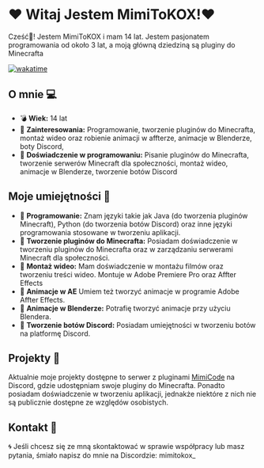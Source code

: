 # ❤️ Witaj Jestem MimiToKOX!❤️ 

Cześć👋! Jestem MimiToKOX i mam 14 lat. Jestem pasjonatem programowania od około 3 lat, a moją główną dziedziną są pluginy do Minecrafta

[![wakatime](https://wakatime.com/badge/user/5140a17f-48c5-4343-b03e-3906507f2edc.svg)](https://wakatime.com/@5140a17f-48c5-4343-b03e-3906507f2edc)
## O mnie 💻

- 💣 **Wiek:** 14 lat
- 🔫 **Zainteresowania:** Programowanie, tworzenie pluginów do Minecrafta, montaż wideo oraz robienie animacji w affterze, animacje w Blenderze, boty Discord, 
- 🔮 **Doświadczenie w programowaniu:** Pisanie pluginów do Minecrafta, tworzenie serwerów Minecraft dla społeczności, montaż wideo, animacje w Blenderze, tworzenie botów Discord

## Moje umiejętności 💎

- 📁 **Programowanie:** Znam języki takie jak Java (do tworzenia pluginów Minecraft), Python (do tworzenia botów Discord) oraz inne języki programowania stosowane w tworzeniu aplikacji.
- 🎉 **Tworzenie pluginów do Minecrafta:** Posiadam doświadczenie w tworzeniu pluginów do Minecrafta oraz w zarządzaniu serwerami Minecraft dla społeczności.
- 📔 **Montaż wideo:** Mam doświadczenie w montażu filmów oraz tworzeniu treści wideo. Montuje w Adobe Premiere Pro oraz Affter Effects
- 📐 **Animacje w AE** Umiem też tworzyć animacje w programie Adobe Affter Effects.
- 🔗 **Animacje w Blenderze:** Potrafię tworzyć animacje przy użyciu Blendera.
- 🤖 **Tworzenie botów Discord:** Posiadam umiejętności w tworzeniu botów na platformę Discord.

## Projekty 📑

Aktualnie moje projekty dostępne to serwer z pluginami [MimiCode](https://dsc.gg/mimicode) na Discord, gdzie udostępniam swoje pluginy do Minecrafta. Ponadto posiadam doświadczenie w tworzeniu aplikacji, jednakże niektóre z nich nie są publicznie dostępne ze względów osobistych.

## Kontakt 📛

🌀 Jeśli chcesz się ze mną skontaktować w sprawie współpracy lub masz pytania, śmiało napisz do mnie na Discordzie: mimitokox_

